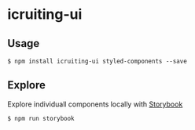 # icruiting-ui

## Usage

```
$ npm install icruiting-ui styled-components --save
```

## Explore

Explore individuall components locally with [Storybook](https://storybook.js.org/)

```
$ npm run storybook
```
